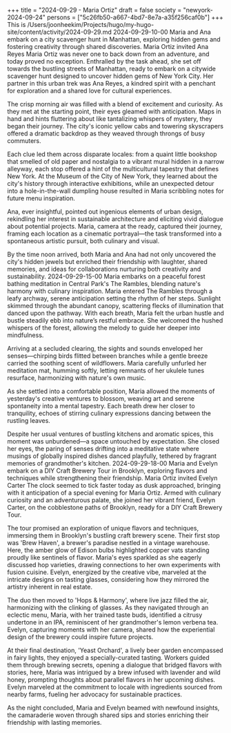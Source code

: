 +++
title = "2024-09-29 - Maria Ortiz"
draft = false
society = "newyork-2024-09-24"
persons = ["5c26fb50-a667-4bd7-8e7a-a35f256caf0b"]
+++
This is /Users/joonheekim/Projects/hugo/my-hugo-site/content/activity/2024-09-29.md
2024-09-29-10-00
Maria and Ana embark on a city scavenger hunt in Manhattan, exploring hidden gems and fostering creativity through shared discoveries.
Maria Ortiz invited Ana Reyes
Maria Ortiz was never one to back down from an adventure, and today proved no exception. Enthralled by the task ahead, she set off towards the bustling streets of Manhattan, ready to embark on a citywide scavenger hunt designed to uncover hidden gems of New York City. Her partner in this urban trek was Ana Reyes, a kindred spirit with a penchant for exploration and a shared love for cultural experiences. 

The crisp morning air was filled with a blend of excitement and curiosity. As they met at the starting point, their eyes gleamed with anticipation. Maps in hand and hints fluttering about like tantalizing whispers of mystery, they began their journey. The city's iconic yellow cabs and towering skyscrapers offered a dramatic backdrop as they weaved through throngs of busy commuters. 

Each clue led them across disparate locales: from a quaint little bookshop that smelled of old paper and nostalgia to a vibrant mural hidden in a narrow alleyway, each stop offered a hint of the multicultural tapestry that defines New York. At the Museum of the City of New York, they learned about the city's history through interactive exhibitions, while an unexpected detour into a hole-in-the-wall dumpling house resulted in Maria scribbling notes for future menu inspiration.

Ana, ever insightful, pointed out ingenious elements of urban design, rekindling her interest in sustainable architecture and eliciting vivid dialogue about potential projects. Maria, camera at the ready, captured their journey, framing each location as a cinematic portrayal—the task transformed into a spontaneous artistic pursuit, both culinary and visual.

By the time noon arrived, both Maria and Ana had not only uncovered the city's hidden jewels but enriched their friendship with laughter, shared memories, and ideas for collaborations nurturing both creativity and sustainability.
2024-09-29-15-00
Maria embarks on a peaceful forest bathing meditation in Central Park's The Rambles, blending nature's harmony with culinary inspiration.
Maria entered The Rambles through a leafy archway, serene anticipation setting the rhythm of her steps. Sunlight skimmed through the abundant canopy, scattering flecks of illumination that danced upon the pathway. With each breath, Maria felt the urban hustle and bustle steadily ebb into nature’s restful embrace. She welcomed the hushed whispers of the forest, allowing the melody to guide her deeper into mindfulness.

Arriving at a secluded clearing, the sights and sounds enveloped her senses—chirping birds flitted between branches while a gentle breeze carried the soothing scent of wildflowers. Maria carefully unfurled her meditation mat, humming softly, letting remnants of her ukulele tunes resurface, harmonizing with nature's own music.

As she settled into a comfortable position, Maria allowed the moments of yesterday's creative ventures to blossom, weaving art and serene spontaneity into a mental tapestry. Each breath drew her closer to tranquility, echoes of stirring culinary expressions dancing between the rustling leaves.

Despite her usual ventures of bustling kitchens and aromatic spices, this moment was unburdened—a space untouched by expectation. She closed her eyes, the paring of senses drifting into a meditative state where musings of globally inspired dishes danced playfully, tethered by fragrant memories of grandmother's kitchen.
2024-09-29-18-00
Maria and Evelyn embark on a DIY Craft Brewery Tour in Brooklyn, exploring flavors and techniques while strengthening their friendship.
Maria Ortiz invited Evelyn Carter
The clock seemed to tick faster today as dusk approached, bringing with it anticipation of a special evening for Maria Ortiz. Armed with culinary curiosity and an adventurous palate, she joined her vibrant friend, Evelyn Carter, on the cobblestone paths of Brooklyn, ready for a DIY Craft Brewery Tour. 

The tour promised an exploration of unique flavors and techniques, immersing them in Brooklyn's bustling craft brewery scene. Their first stop was 'Brew Haven', a brewer's paradise nestled in a vintage warehouse. Here, the amber glow of Edison bulbs highlighted copper vats standing proudly like sentinels of flavor. Maria's eyes sparkled as she eagerly discussed hop varieties, drawing connections to her own experiments with fusion cuisine. Evelyn, energized by the creative vibe, marveled at the intricate designs on tasting glasses, considering how they mirrored the artistry inherent in real estate.

The duo then moved to 'Hops & Harmony', where live jazz filled the air, harmonizing with the clinking of glasses. As they navigated through an eclectic menu, Maria, with her trained taste buds, identified a citrusy undertone in an IPA, reminiscent of her grandmother's lemon verbena tea. Evelyn, capturing moments with her camera, shared how the experiential design of the brewery could inspire future projects.

At their final destination, 'Yeast Orchard', a lively beer garden encompassed in fairy lights, they enjoyed a specially-curated tasting. Workers guided them through brewing secrets, opening a dialogue that bridged flavors with stories, here, Maria was intrigued by a brew infused with lavender and wild honey, prompting thoughts about parallel flavors in her upcoming dishes. Evelyn marveled at the commitment to locale with ingredients sourced from nearby farms, fueling her advocacy for sustainable practices.

As the night concluded, Maria and Evelyn beamed with newfound insights, the camaraderie woven through shared sips and stories enriching their friendship with lasting memories.
